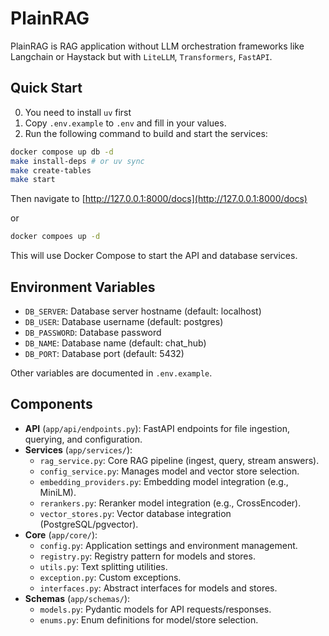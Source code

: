 # PlainRAG

PlainRAG is RAG application without LLM orchestration frameworks like Langchain or Haystack but with `LiteLLM`, `Transformers`, `FastAPI`.

## Quick Start

0. You need to install `uv` first
1. Copy `.env.example` to `.env` and fill in your values.
2. Run the following command to build and start the services:

```bash
docker compose up db -d
make install-deps # or uv sync
make create-tables
make start
```

Then navigate to [http://127.0.0.1:8000/docs](http://127.0.0.1:8000/docs)

or

```bash
docker compoes up -d
```

This will use Docker Compose to start the API and database services.

## Environment Variables

- `DB_SERVER`: Database server hostname (default: localhost)
- `DB_USER`: Database username (default: postgres)
- `DB_PASSWORD`: Database password
- `DB_NAME`: Database name (default: chat_hub)
- `DB_PORT`: Database port (default: 5432)

Other variables are documented in `.env.example`.

## Components

- **API** (`app/api/endpoints.py`): FastAPI endpoints for file ingestion, querying, and configuration.
- **Services** (`app/services/`):
  - `rag_service.py`: Core RAG pipeline (ingest, query, stream answers).
  - `config_service.py`: Manages model and vector store selection.
  - `embedding_providers.py`: Embedding model integration (e.g., MiniLM).
  - `rerankers.py`: Reranker model integration (e.g., CrossEncoder).
  - `vector_stores.py`: Vector database integration (PostgreSQL/pgvector).
- **Core** (`app/core/`):
  - `config.py`: Application settings and environment management.
  - `registry.py`: Registry pattern for models and stores.
  - `utils.py`: Text splitting utilities.
  - `exception.py`: Custom exceptions.
  - `interfaces.py`: Abstract interfaces for models and stores.
- **Schemas** (`app/schemas/`):
  - `models.py`: Pydantic models for API requests/responses.
  - `enums.py`: Enum definitions for model/store selection.

